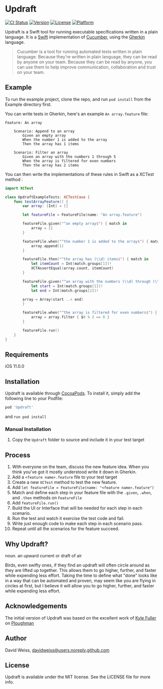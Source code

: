 # Updraft

[![CI Status](http://img.shields.io/travis/davidweiss/Updraft.svg?style=flat)](https://travis-ci.org/davidweiss/Updraft)
[![Version](https://img.shields.io/cocoapods/v/Updraft.svg?style=flat)](http://cocoapods.org/pods/Updraft)
[![License](https://img.shields.io/cocoapods/l/Updraft.svg?style=flat)](http://cocoapods.org/pods/Updraft)
[![Platform](https://img.shields.io/cocoapods/p/Updraft.svg?style=flat)](http://cocoapods.org/pods/Updraft)

Updraft is a Swift tool for running executable specifications written in a plain language. It is a [Swift](https://swift.org) implementation of [Cucumber](https://cucumber.io), using the [Gherkin](https://cucumber.io/docs/reference#gherkin) language.

> Cucumber is a tool for running automated tests written in plain language.
> Because they're written in plain language, they can be read by anyone on
> your team. Because they can be read by anyone, you can use them to help
> improve communication, collaboration and trust on your team.

## Example

To run the example project, clone the repo, and run `pod install` from the Example directory first.

You can write tests in Gherkin, here's an example `An array.feature` file:

```cucumber
Feature: An array

    Scenario: Append to an array
        Given an empty array
        When the number 1 is added to the array
        Then the array has 1 items

    Scenario: Filter an array
        Given an array with the numbers 1 through 5
        When the array is filtered for even numbers
        Then the array has 2 items
```

You can then write the implementations of these rules in Swift as a XCTest method :

```swift
import XCTest

class UpdraftExampleTests: XCTestCase {
    func testArrayFeature() {
        var array: [Int] = []

        let featureFile = FeatureFile(name: "An array.feature")

        featureFile.given("^an empty array$") { match in
            array = []
        }

        featureFile.when("^the number 1 is added to the array$") { match in
            array.append(1)
        }

        featureFile.then("^the array has (\\d) items$") { match in
            let itemCount = Int(match.groups[1])!
            XCTAssertEqual(array.count, itemCount)
        }

        featureFile.given("^an array with the numbers (\\d) through (\\d)$") { match in
            let start = Int(match.groups[1])!
            let end = Int(match.groups[2])!

        array = Array(start ..< end)
        }

        featureFile.when("^the array is filtered for even numbers$") { match in
            array = array.filter { $0 % 2 == 0 }
        }

        featureFile.run()
    }
}
```

## Requirements

iOS 11.0.0

## Installation

Updraft is available through [CocoaPods](http://cocoapods.org). To install
it, simply add the following line to your Podfile:

```ruby
pod 'Updraft'
```
and `run pod install`

### Manual Installation

1. Copy the `Updraft` folder to source and include it in your test target

## Process

1. With everyone on the team, discuss the new feature idea. When you think you've got it mostly understood write it down in Gherkin.
2. Add a `<feature name>.feature` file to your test target
3. Create a new `XCTest` method to test the new feature.
4. Add `let featureFile = FeatureFile(name: "<feature name>.feature")`
5. Match and define each step in your feature file with the `.given`, `.when`, and `.then` methods on `FeatureFile`
6. Add `featureFile.run()`
7. Build the UI or Interface that will be needed for each step in each scenario.
8. Run the test and watch it exercise the test code and fail.
9. Write just enough code to make each step in each scenario pass.
10. Repeat until all the scenarios for the feature succeed.

## Why Updraft?

noun. an upward current or draft of air

Birds, even swifty ones, if they find an updraft will often circle around as they are lifted up together. This allows them to go higher, further, and faster while expending less effort. Taking the time to define what "done" looks like in a way that can be automated and proven, may seem like you are flying in circles at first, but I believe it will allow you to go higher, further, and faster while expending less effort.

## Acknowledgements

The initial version of Updraft was based on the excellent work of [Kyle Fuller](https://fuller.li) on [Ploughman](https://github.com/kylef/Ploughman)

## Author

David Weiss, davidweiss@users.noreply.github.com

## License

Updraft is available under the MIT license. See the LICENSE file for more info.
